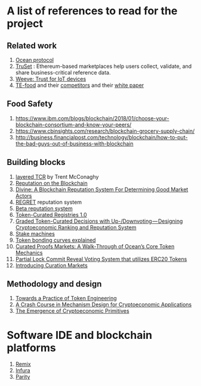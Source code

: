 # A list of references to read for the project

## Related work

1) [Ocean protocol](https://oceanprotocol.com/#papers)
2) [TruSet](https://media.consensys.net/truset-is-building-the-foundation-of-trusted-accurate-data-82f1b9e96b8b) : Ethereum-based marketplaces help users collect, validate, and share business-critical reference data.
3) [Weeve: Trust for IoT devices](https://medium.com/weeves-world/the-weeve-network-protocol-and-token-model-part-1-the-protocol-and-its-design-rationality-b7cac054162e)
4) [TE-food](https://www.te-food.com/solution.html) and their [competitors](https://medium.com/te-food/tagged/competition) and their [white paper](https://ico.tefoodint.com/te-food-white-paper.pdf)

## Food Safety

1) https://www.ibm.com/blogs/blockchain/2018/01/choose-your-blockchain-consortium-and-know-your-peers/
2) https://www.cbinsights.com/research/blockchain-grocery-supply-chain/
3) http://business.financialpost.com/technology/blockchain/how-to-put-the-bad-guys-out-of-business-with-blockchain

## Building blocks

1) [layered TCR](https://blog.oceanprotocol.com/the-layered-tcr-56cc5b4cdc45) by Trent McConaghy
2) [Reputation on the Blockchain](https://medium.com/@robertgreenfieldiv/reputation-on-the-blockchain-624947b36897)
3) [Divine: A Blockchain Reputation System For Determining Good Market Actors](https://medium.com/topl-blog/divine-a-blockchain-reputation-system-for-determining-good-market-actors-7c47a0308ae8)
4) [REGRET](https://pdfs.semanticscholar.org/74bc/a93334770b2507486a55336415cf081b46b3.pdf) reputation system
5) [Beta reputation system](http://folk.uio.no/josang/papers/JI2002-Bled.pdf)
6) [Token-Curated Registries 1.0](https://medium.com/@ilovebagels/token-curated-registries-1-0-61a232f8dac7)
7) [Graded Token-Curated Decisions with Up-/Downvoting — Designing Cryptoeconomic Ranking and Reputation System](https://medium.com/@sebastian.gajek/graded-token-curated-decisions-with-up-downvoting-designing-cryptoeconomic-ranking-and-2ce7c000bb51)
8) [Stake machines](https://medium.com/@DimitriDeJonghe/curated-governance-with-stake-machines-8ae290a709b4)
9) [Token bonding curves explained](https://medium.com/@justingoro/token-bonding-curves-explained-7a9332198e0e)
10) [Curated Proofs Markets: A Walk-Through of Ocean’s Core Token Mechanics](https://blog.oceanprotocol.com/curated-proofs-markets-a-walk-through-of-oceans-core-token-mechanics-3d50851a8005)
11) [Partial Lock Commit Reveal Voting System that utilizes ERC20 Tokens](https://github.com/ConsenSys/PLCRVoting)
12) [Introducing Curation Markets](https://medium.com/@simondlr/introducing-curation-markets-trade-popularity-of-memes-information-with-code-70bf6fed9881)

## Methodology and design

1) [Towards a Practice of Token Engineering](https://blog.oceanprotocol.com/towards-a-practice-of-token-engineering-b02feeeff7ca)
2) [A Crash Course in Mechanism Design for Cryptoeconomic Applications](https://medium.com/blockchannel/a-crash-course-in-mechanism-design-for-cryptoeconomic-applications-a9f06ab6a976)
3) [The Emergence of Cryptoeconomic Primitives](https://medium.com/@jacobscott/the-emergence-of-cryptoeconomic-primitives-14ef3300cc10)

# Software IDE and blockchain platforms

1) [Remix](https://remix.ethereum.org/#optimize=false&version=soljson-v0.4.23+commit.124ca40d.js)
2) [Infura](https://infura.io/)
3) [Parity](https://github.com/paritytech/parity)
